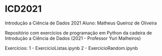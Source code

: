 # ICD2021
Introdução a Ciência de Dados 2021
Aluno: Matheus Queiroz de Oliveira

Repositório com exercícios de programação em Python da cadeira de Introdução a Ciência de Dados (2021 - Professor Yuri Malheiros)

Exercícios:
1 - ExercícioListas.ipynb
2 - ExercícioRandom.ipynb
